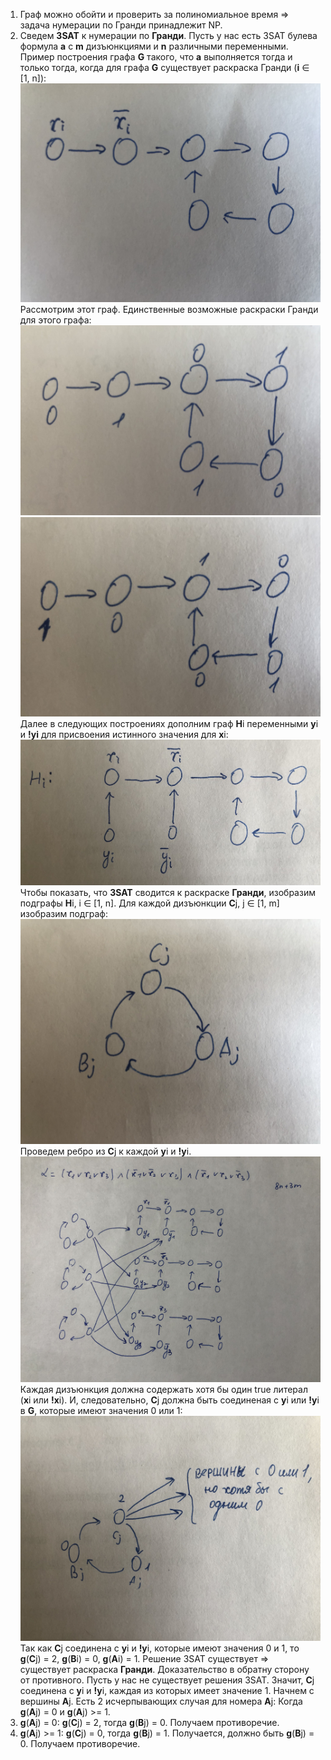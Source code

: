 1) Граф можно обойти и проверить за полиномиальное время => задача нумерации по Гранди принадлежит NP.
2) Сведем **3SAT** к нумерации по **Гранди**.
Пусть у нас есть 3SAT булева формула **a** с **m** дизъюнкциями и **n** различными переменными. Пример построения графа **G** такого, что **a** выполняется тогда и только тогда, когда для графа **G** существует раскраска Гранди (**i** ∈ [1, n]):
![Graph example](./images/graph-example-1.jpg)
Рассмотрим этот граф. Единственные возможные раскраски Гранди для этого графа:
![Graph numbering example](./images/graph-numbering-example-1.jpg)
![Graph numbering example](./images/graph-numbering-example-2.jpg)
Далее в следующих построениях дополним граф **H**i переменными **y**i и **!yi** для присвоения истинного значения для **x**i:
![Graph example](./images/graph-example-2.jpg)
Чтобы показать, что **3SAT** сводится к раскраске **Гранди**, изобразим подграфы **H**i, i ∈ [1, n]. Для каждой дизъюнкции **C**j, j ∈ [1, m] изобразим подграф:
![Graph clause](./images/graph-clause-1.jpg)
Проведем ребро из **C**j к каждой **y**i и **!y**i.
![Full graph](./images/full-graph-1.jpg)
Каждая дизъюнкция должна содержать хотя бы один true литерал (**x**i или **!x**i). И, следовательно, **C**j должна быть соединеная с **y**i или **!y**i в **G**, которые имеют значения 0 или 1:
![Closure connection](./images/connection-1.jpg)
Так как **C**j соединена с **y**i и **!y**i, которые имеют значения 0 и 1, то **g**(**C**j) = 2, **g**(**B**i) = 0, **g**(**A**i) = 1. Решение 3SAT существует => существует раскраска **Гранди**.
Доказательство в обратну сторону от противного. Пусть у нас не существует решения 3SAT. Значит, **C**j соединена с **y**i и **!y**i, каждая из которых имеет значение 1. Начнем с вершины **A**j.
Есть 2 исчерпывающих случая для номера **A**j: Когда **g**(**A**j) = 0 и **g**(**A**j) >= 1.
1) **g**(**A**j) = 0: **g**(**C**j) = 2, тогда **g**(**B**j) = 0. Получаем противоречие.
2) **g**(**A**j) >= 1: **g**(**C**j) = 0, тогда **g**(**B**j) = 1. Получается, должно быть **g**(**B**j) = 0. Получаем противоречие.
